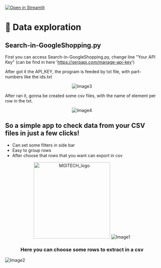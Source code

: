 [![Open in Streamlit](https://static.streamlit.io/badges/streamlit_badge_black_white.svg)](https://jovi-dm-streamlit-app-gwbm3e.streamlitapp.com/)

# 📃️ Data exploration

<h2 align="left">Search-in-GoogleShopping.py</h2>

First you can access Search-in-GoogleShopping.py, change line "Your API Key" (can be find in here 'https://serpapi.com/manage-api-key')

After got it the API_KEY, the program is feeded by txt file, with part-numbers like the ids.txt

<p  align="center">
    <img alt="Image3" src="https://user-images.githubusercontent.com/30627485/197415571-e35a041f-5a6f-46fe-b29e-5ac310919cec.png"/>

After ran it, gonna be created some csv files, with the name of element per row in the txt.

<p  align="center">
    <img alt="Image4" src="https://user-images.githubusercontent.com/30627485/197415649-19df2997-b659-47a2-a94a-a03e98a8f29d.png"/>


<h2 align="left">So a simple app to check data from your CSV files in just a few clicks!</h2>

-  Can set some filters in side bar
-  Easy to group rows
-  After choose that rows that you want can export in csv

<p  align="center">
    <img alt="MGITECH_logo" height="250" src="https://user-images.githubusercontent.com/30627485/197406241-63870132-0c52-4b28-8182-d689813d74fc.png" width="250"/>
<img alt="Image1" src="https://user-images.githubusercontent.com/30627485/197406360-6bb35675-93f5-4cf0-b695-eadfa6ce0645.png"/>

<h3 align="center">Here you can choose some rows to extract in a csv</h3>

<img alt="Image2" src="https://user-images.githubusercontent.com/30627485/197406504-83ef804d-6fe5-473b-a449-a9b9e360663c.png"/>



